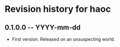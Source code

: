 # Revision history for haoc

## 0.1.0.0 -- YYYY-mm-dd

* First version. Released on an unsuspecting world.
